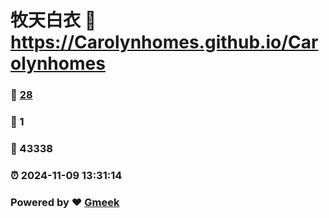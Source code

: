 # 牧天白衣 :link: https://Carolynhomes.github.io/Carolynhomes 
### :page_facing_up: [28](https://Carolynhomes.github.io/Carolynhomes/tag.html) 
### :speech_balloon: 1 
### :hibiscus: 43338 
### :alarm_clock: 2024-11-09 13:31:14 
### Powered by :heart: [Gmeek](https://github.com/Meekdai/Gmeek)
